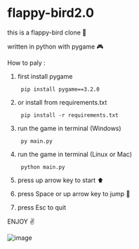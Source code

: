 # flappy-bird2.0

this is a flappy-bird clone 🐥

written in python with pygame 🎮

How to paly :

   

  



1) first install pygame	
	
		pip install pygame==3.2.0
		
2) or install from requirements.txt

		pip install -r requirements.txt

3) run the game in terminal (Windows)

		py main.py
		
4) run the game in terminal (Linux or Mac)

		python main.py

5) press up arrow key to start ⬆️

6) press Space or up arrow key to jump 🦘

7) press Esc to quit
		




ENJOY ✌️

![image](https://github.com/arshiaa104/flappy-bird/assets/110552657/c42ec1c5-cc47-4c80-a082-fa303d1e56aa)
